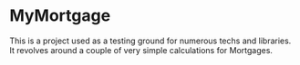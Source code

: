 MyMortgage
==========

This is a project used as a testing ground for numerous techs and libraries. It revolves around a couple of very simple calculations for Mortgages.
